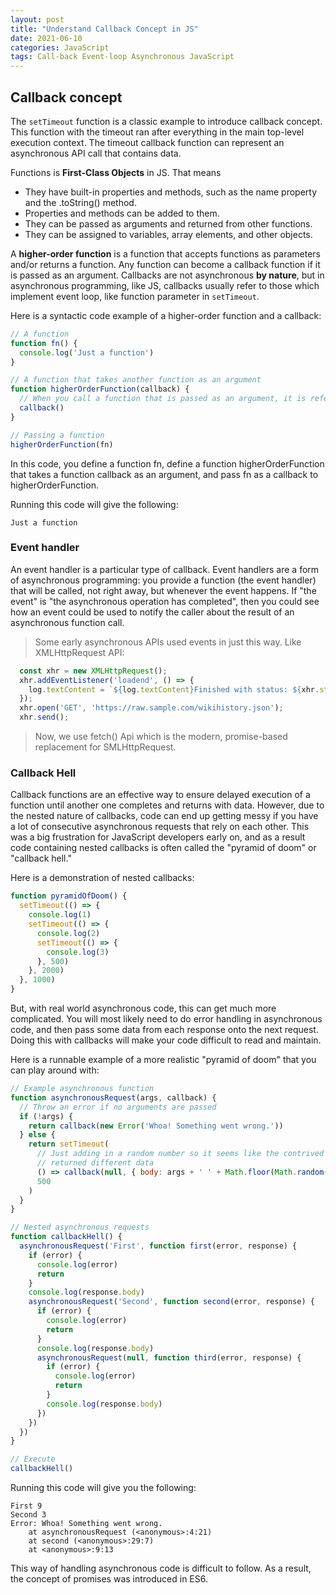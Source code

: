 ```yaml
---
layout: post
title: "Understand Callback Concept in JS"
date: 2021-06-10
categories: JavaScript
tags: Call-back Event-loop Asynchronous JavaScript
---
```


## Callback concept

The `setTimeout` function is a classic example to introduce callback concept. This function with the timeout ran after everything in the main top-level execution context. The timeout callback function can represent an asynchronous API call that contains data. 

Functions is **First-Class Objects** in JS. That means 
- They have built-in properties and methods, such as the name property and the .toString() method.
- Properties and methods can be added to them.
- They can be passed as arguments and returned from other functions.
- They can be assigned to variables, array elements, and other objects.

A **higher-order function** is a function that accepts functions as parameters and/or returns a function.
Any function can become a callback function if it is passed as an argument. Callbacks are not asynchronous **by nature**, but in asynchronous programming, like JS, callbacks usually refer to those which implement event loop, like function parameter in `setTimeout`.

Here is a syntactic code example of a higher-order function and a callback:
```javascript
// A function
function fn() {
  console.log('Just a function')
}

// A function that takes another function as an argument
function higherOrderFunction(callback) {
  // When you call a function that is passed as an argument, it is referred to as a callback
  callback()
}

// Passing a function
higherOrderFunction(fn)
```

In this code, you define a function fn, define a function higherOrderFunction that takes a function callback as an argument, and pass fn as a callback to higherOrderFunction.

Running this code will give the following:
```console
Just a function
```

### Event handler
An event handler is a particular type of callback. 
Event handlers are a form of asynchronous programming: you provide a function (the event handler) that will be called, not right away, but whenever the event happens. 
If "the event" is "the asynchronous operation has completed", then you could see how an event could be used to notify the caller about the result of an asynchronous function call.

> Some early asynchronous APIs used events in just this way.
> Like XMLHttpRequest API:
```javascript
  const xhr = new XMLHttpRequest();
  xhr.addEventListener('loadend', () => {
    log.textContent = `${log.textContent}Finished with status: ${xhr.status}`;
  });
  xhr.open('GET', 'https://raw.sample.com/wikihistory.json');
  xhr.send();
```
> Now, we use fetch() Api which is the modern, promise-based replacement for SMLHttpRequest. 

### Callback Hell
Callback functions are an effective way to ensure delayed execution of a function until another one completes and returns with data. However, due to the nested nature of callbacks, code can end up getting messy if you have a lot of consecutive asynchronous requests that rely on each other. This was a big frustration for JavaScript developers early on, and as a result code containing nested callbacks is often called the "pyramid of doom" or "callback hell."

Here is a demonstration of nested callbacks:
```javascript
function pyramidOfDoom() {
  setTimeout(() => {
    console.log(1)
    setTimeout(() => {
      console.log(2)
      setTimeout(() => {
        console.log(3)
      }, 500)
    }, 2000)
  }, 1000)
}
```

But, with real world asynchronous code, this can get much more complicated. You will most likely need to do error handling in asynchronous code, and then pass some data from each response onto the next request. Doing this with callbacks will make your code difficult to read and maintain.

Here is a runnable example of a more realistic "pyramid of doom" that you can play around with:
```javascript
// Example asynchronous function
function asynchronousRequest(args, callback) {
  // Throw an error if no arguments are passed
  if (!args) {
    return callback(new Error('Whoa! Something went wrong.'))
  } else {
    return setTimeout(
      // Just adding in a random number so it seems like the contrived asynchronous function
      // returned different data
      () => callback(null, { body: args + ' ' + Math.floor(Math.random() * 10) }),
      500
    )
  }
}

// Nested asynchronous requests
function callbackHell() {
  asynchronousRequest('First', function first(error, response) {
    if (error) {
      console.log(error)
      return
    }
    console.log(response.body)
    asynchronousRequest('Second', function second(error, response) {
      if (error) {
        console.log(error)
        return
      }
      console.log(response.body)
      asynchronousRequest(null, function third(error, response) {
        if (error) {
          console.log(error)
          return
        }
        console.log(response.body)
      })
    })
  })
}

// Execute
callbackHell()
```
Running this code will give you the following:
```console
First 9
Second 3
Error: Whoa! Something went wrong.
    at asynchronousRequest (<anonymous>:4:21)
    at second (<anonymous>:29:7)
    at <anonymous>:9:13
```

This way of handling asynchronous code is difficult to follow. As a result, the concept of promises was introduced in ES6. 
